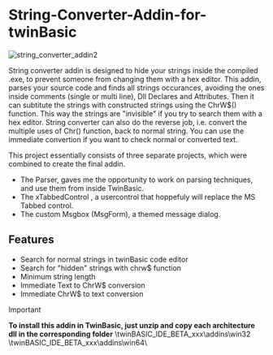 # String-Converter-Addin-for-twinBasic

![string_converter_addin2](https://github.com/sokinkeso/String-Converter-Addin-for-twinBasic/assets/113173954/b28f45bf-d85c-4044-bb53-e3f73ecf7f82)

String converter addin is designed to hide your strings inside the compiled .exe, to prevent someone from 
changing them with a hex editor.
This addin, parses your source code and finds all strings occurances, avoiding the ones inside comments
(single or multi line), Dll Declares and Attributes.
Then it can subtitute the strings with constructed strings using the ChrW$() function.
This way the strings are "invisible" if you try to search them with a hex editor.
String converter can also do the reverse job, i.e. convert the multiple uses of Chr() function, back to normal string.
You can use the immediate convertion if you want to check normal or converted text.

This project essentially consists of three separate projects, which were combined to create the final addin.
- The Parser, gaves me the opportunity to work on parsing techniques, and use them from inside TwinBasic.
- The xTabbedControl , a usercontrol that hoppefuly will replace the MS Tabbed control.
- The custom Msgbox (MsgForm), a themed message dialog.


Features
--------
- Search for normal strings in twinBasic code editor
- Search for "hidden" strings with chrw$ function
- Minimum string length
- Immediate Text to ChrW$ conversion
- Immediate ChrW$ to text conversion


> [!IMPORTANT]  
> **To install this addin in TwinBasic, just unzip and copy each architecture dll in the corresponding folder**
> \twinBASIC_IDE_BETA_xxx\addins\win32\
> \twinBASIC_IDE_BETA_xxx\addins\win64\
